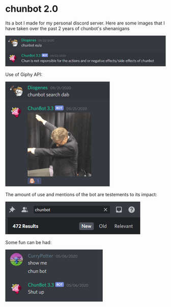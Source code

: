 # chunbot 2.0
 
Its a bot I made for my personal discord server.
Here are some images that I have taken over the past 2 years of chunbot's shenanigans

![plot](/images/Screenshot_2.png?raw=true "Title")

Use of Giphy API:

![plot](/images/Screenshot_1.png?raw=true "Title")

The amount of use and mentions of the bot are testements to its impact:

![plot](/images/Screenshot_4.png?raw=true "Title")

Some fun can be had:

![plot](/images/Screenshot_3.png?raw=true "Title")
